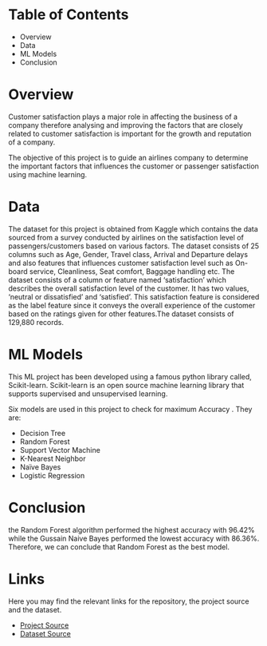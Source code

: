 # Table of Contents

* Overview 
* Data
* ML Models
* Conclusion 

# Overview



Customer satisfaction plays a major role in affecting the business of a company therefore analysing and improving the factors that are closely related to customer satisfaction is important for the growth and reputation of a company. 


The objective of this project is to guide an airlines company to determine the important factors that influences the customer or passenger satisfaction using   machine learning.

# Data


The dataset for this project is obtained from Kaggle which contains the data sourced from a survey conducted by airlines on the satisfaction level of passengers/customers based on various factors. The dataset consists of 25 columns such as Age, Gender, Travel class, Arrival and Departure delays and also features that influences customer satisfaction level such as On-board service, Cleanliness, Seat comfort, Baggage handling etc. 
The dataset consists of a column or feature named ‘satisfaction’ which describes the overall satisfaction level of the customer. It has two values, ‘neutral or dissatisfied’ and ‘satisfied’. This satisfaction feature is considered as the label feature since it conveys the overall experience of the customer based on the ratings given for other features.The dataset consists of  129,880 records.

# ML Models




This ML project has been developed using a famous python library called, Scikit-learn. Scikit-learn is an open source machine learning library that supports supervised and unsupervised learning.



Six models are used in this project to check for maximum Accuracy . They are:



* Decision Tree
* Random Forest
* Support Vector Machine 
* K-Nearest Neighbor
* Naïve Bayes
* Logistic Regression



# Conclusion



the Random Forest algorithm performed the highest accuracy with 96.42% while the Gussain Naive Bayes performed the lowest accuracy with 86.36%. Therefore, we can conclude that Random Forest as the best model.

# Links

Here you may find the relevant links for the repository, the project source and the dataset.

- [Project Source](https://github.com/DSC-JSS-NOIDA/ML-Hub/tree/main/Airline%20Passenger%20Satisfaction)
- [Dataset Source](https://www.kaggle.com/datasets/45d2663fdf4ab4ac845df8d1b8ec297b4085eeb7f895f57cf077e39466b668eb)

